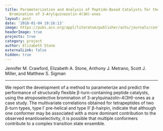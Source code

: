 ```yaml
---
title: Parameterization and Analysis of Peptide-Based Catalysts for the Atroposelective
  Bromination of 3-Arylquinazolin-4(3H)-ones
layout: post
date: '2018-01-04 19:16:13'
image: https://pubs.acs.org/appl/literatum/publisher/achs/journals/content/jacsat/2018/jacsat.2018.140.issue-3/jacs.7b11303/20180119/images/medium/ja-2017-113034_0002.gif
headerImage: true
projects: true
category: project
author: Elizabeth Stone
externalLink: false
hidden: true
---
```


Jennifer M. Crawford, Elizabeth A. Stone, Anthony J. Metrano, Scott J. Miller, and Matthew S. Sigman

---

We report the development of a method to parameterize and predict the performance of structurally flexible β-turn-containing peptide catalysts, using the atroposelective bromination of 3-arylquinazolin-4(3H)-ones as a case study. The multivariate correlations obtained for tetrapeptides of two β-turn types, type I′ pre-helical and type II′ β-hairpin, indicate that although one conformer may be associated with a more dominant contribution to the observed enantioselectivity, it is possible that multiple conformers contribute to a complex transition state ensemble.